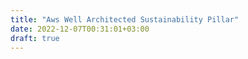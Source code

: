 ```yaml
---
title: "Aws Well Architected Sustainability Pillar"
date: 2022-12-07T00:31:01+03:00
draft: true
---
```


